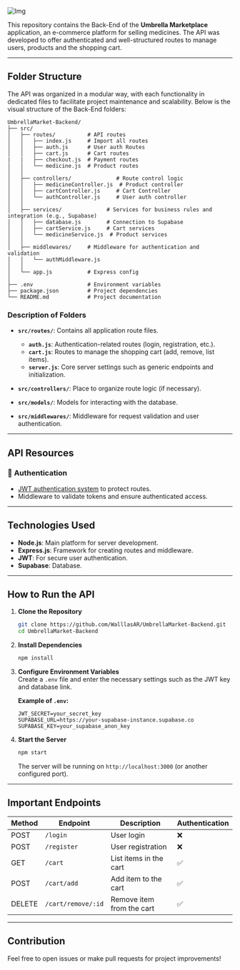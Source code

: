 ![Img](https://lh3.googleusercontent.com/pw/AP1GczPOBheu7DpbvY8uGOXMCpz8MS09PEFSPfY434VDHPyS-3UWemaxGZ1Z7m6Uy7qX8A5t7i2kNj3KAkgR52vuSocVg-TdqRn54umKFh7Bjg7QYnRxSBuAkkj4Ow9KQ5dI-Ls4S3hlhlN3aeDrs-L-l6pl=w1920-h480-s-no-gm?authuser=0)

This repository contains the Back-End of the **Umbrella Marketplace** application, an e-commerce platform for selling medicines. The API was developed to offer authenticated and well-structured routes to manage users, products and the shopping cart.

---

## Folder Structure

The API was organized in a modular way, with each functionality in dedicated files to facilitate project maintenance and scalability. Below is the visual structure of the Back-End folders:

```plaintext
UmbrellaMarket-Backend/
├── src/
│   ├── routes/          # API routes
│   │   ├── index.js     # Import all routes
│   │   ├── auth.js      # User auth Routes
│   │   ├── cart.js      # Cart routes
|   |   ├── checkout.js  # Payment routes
│   │   └── medicine.js  # Product routes
│   │
│   ├── controllers/              # Route control logic
│   │   ├── medicineController.js  # Product controller
│   │   ├── cartController.js     # Cart Controller
│   │   └── authController.js     # User auth controller
│   │
│   ├── services/              # Services for business rules and integration (e.g., Supabase)
│   │   ├── database.js        # Connection to Supabase
│   │   ├── cartService.js     # Cart services
│   │   └── medicineService.js  # Product services 
│   │
│   ├── middlewares/     # Middleware for authentication and validation
│   │   └── authMiddleware.js 
│   │
│   └── app.js           # Express config
│
├── .env                 # Environment variables
├── package.json         # Project dependencies
└── README.md            # Project documentation

```

### Description of Folders

- **`src/routes/`**: Contains all application route files.

  - **`auth.js`**: Authentication-related routes (login, registration, etc.).
  - **`cart.js`**: Routes to manage the shopping cart (add, remove, list items).
  - **`server.js`**: Core server settings such as generic endpoints and initialization.

- **`src/controllers/`**: Place to organize route logic (if necessary).

- **`src/models/`**: Models for interacting with the database.

- **`src/middlewares/`**: Middleware for request validation and user authentication.

---

## API Resources

### 🔑 **Authentication**

- [JWT authentication system](https://pt.wikipedia.org/wiki/JSON_Web_Token) to protect routes.
- Middleware to validate tokens and ensure authenticated access.

---

## Technologies Used

- **Node.js**: Main platform for server development.
- **Express.js**: Framework for creating routes and middleware.
- **JWT**: For secure user authentication.
- **Supabase**: Database.

---

## How to Run the API

1. **Clone the Repository**

   ```bash
   git clone https://github.com/WalllasAR/UmbrellaMarket-Backend.git
   cd UmbrellaMarket-Backend
   ```

2. **Install Dependencies**

   ```bash
   npm install
   ```

3. **Configure Environment Variables**\
   Create a `.env` file and enter the necessary settings such as the JWT key and database link.

   **Example of `.env`:**

   ```
   JWT_SECRET=your_secret_key
   SUPABASE_URL=https://your-supabase-instance.supabase.co
   SUPABASE_KEY=your_supabase_anon_key
   ```

4. **Start the Server**

   ```bash
   npm start
   ```

   The server will be running on `http://localhost:3000` (or another configured port).

---

## Important Endpoints

| Method | Endpoint           | Description               | Authentication |
| ------ | ------------------ | ------------------------- | -------------- |
| POST   | `/login`           | User login                | ❌              |
| POST   | `/register`        | User registration         | ❌              |
| GET    | `/cart`            | List items in the cart    | ✅              |
| POST   | `/cart/add`        | Add item to the cart      | ✅              |
| DELETE | `/cart/remove/:id` | Remove item from the cart | ✅              |

---

## Contribution

Feel free to open issues or make pull requests for project improvements!
